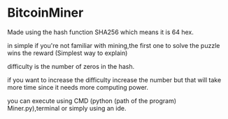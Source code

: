 # BitcoinMiner
Made using the hash function SHA256 which means it is 64 hex.

in simple if you're not familiar with mining,the first one to solve the puzzle wins the reward (Simplest way to explain)

difficulty is the number of zeros in the hash.

if you want to increase the difficulty increase the number but that will take more time since it needs more computing power.

you can execute using CMD (python (path of the program) Miner.py),terminal or simply using an ide. 
